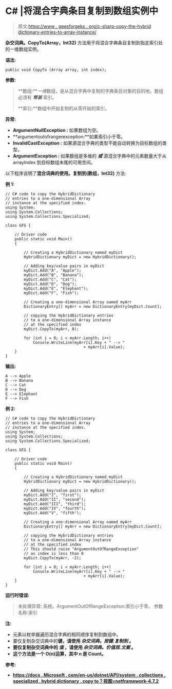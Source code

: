 # C# |将混合字典条目复制到数组实例中

> 原文:[https://www . geesforgeks . org/c-sharp-copy-the-hybrid dictionary-entries-to-array-instance/](https://www.geeksforgeeks.org/c-sharp-copying-the-hybriddictionary-entries-to-an-array-instance/)

**杂交词典。CopyTo(Array，Int32)** 方法用于将混合字典条目复制到指定索引处的一维数组实例。

**语法:**

```
public void CopyTo (Array array, int index);

```

**参数:**

> **数组:***一维*数组，是从混合字典中复制的字典条目对象的目的地。数组必须有 ***零基*** 索引。
> 
> **索引:**数组中开始复制的从零开始的索引。

**异常:**

*   **ArgumentNullException :** 如果数组为空。
*   **argumentoutofrangerexception:**如果索引小于零。
*   **InvalidCastException :** 如果源混合字典的类型不能自动转换为目标数组的类型。
*   **ArgumentException :** 如果数组是多维的 ***或*** 源混合字典中的元素数量大于从 arrayIndex 到目标数组末尾的可用空间。

以下程序说明了**混合词典的使用。复制到(数组，Int32)** 方法:

**例 1:**

```
// C# code to copy the HybridDictionary
// entries to a one-dimensional Array
// instance at the specified index.
using System;
using System.Collections;
using System.Collections.Specialized;

class GFG {

    // Driver code
    public static void Main()
    {

        // Creating a HybridDictionary named myDict
        HybridDictionary myDict = new HybridDictionary();

        // Adding key/value pairs in myDict
        myDict.Add("A", "Apple");
        myDict.Add("B", "Banana");
        myDict.Add("C", "Cat");
        myDict.Add("D", "Dog");
        myDict.Add("E", "Elephant");
        myDict.Add("F", "Fish");

        // Creating a one-dimensional Array named myArr
        DictionaryEntry[] myArr = new DictionaryEntry[myDict.Count];

        // copying the HybridDictionary entries
        // to a one-dimensional Array instance
        // at the specified index
        myDict.CopyTo(myArr, 0);

        for (int i = 0; i < myArr.Length; i++)
            Console.WriteLine(myArr[i].Key + " --> " 
                                  + myArr[i].Value);
    }
}
```

**输出:**

```
A --> Apple
B --> Banana
C --> Cat
D --> Dog
E --> Elephant
F --> Fish

```

**例 2:**

```
// C# code to copy the HybridDictionary
// entries to a one-dimensional Array
// instance at the specified index.
using System;
using System.Collections;
using System.Collections.Specialized;

class GFG {

    // Driver code
    public static void Main()
    {

        // Creating a HybridDictionary named myDict
        HybridDictionary myDict = new HybridDictionary();

        // Adding key/value pairs in myDict
        myDict.Add("I", "first");
        myDict.Add("II", "second");
        myDict.Add("III", "third");
        myDict.Add("IV", "fourth");
        myDict.Add("V", "fifth");

        // Creating a one-dimensional Array named myArr
        DictionaryEntry[] myArr = new DictionaryEntry[myDict.Count];

        // copying the HybridDictionary entries
        // to a one-dimensional Array instance
        // at the specified index
        // This should raise "ArgumentOutOfRangeException"
        // as index is less than 0
        myDict.CopyTo(myArr, -2);

        for (int i = 0; i < myArr.Length; i++)
            Console.WriteLine(myArr[i].Key + " --> " 
                                  + myArr[i].Value);
    }
}
```

**运行时错误:**

> 未处理异常:
> 系统。ArgumentOutOfRangeException:索引小于零。
> 参数名称:索引

**注:**

*   元素以枚举器遍历混合字典的相同顺序复制到数组中。
*   要仅复制杂交词典中的**键，请使用 ***杂交词典。按键.复制到*** 。**
*   **要仅复制杂交词典中的 ***值*** ，请使用 ***杂交词典。价值观.文案*** 。**
*   **这个方法是一个 O(n)运算，其中 n 是 Count。**

****参考:****

*   **[https://docs . Microsoft . com/en-us/dotnet/API/system . collections . specialized . hybrid dictionary . copy to？视图=netframework-4.7.2](https://docs.microsoft.com/en-us/dotnet/api/system.collections.specialized.hybriddictionary.copyto?view=netframework-4.7.2)**